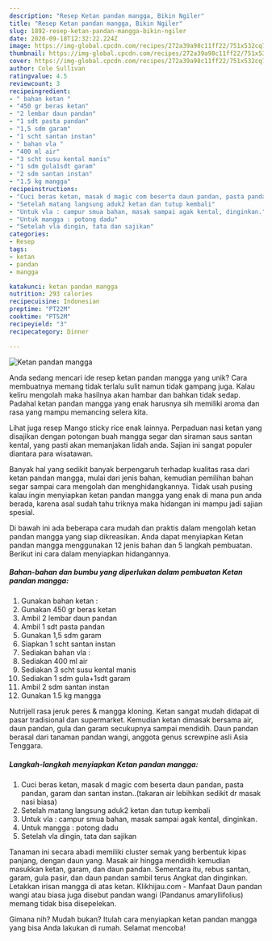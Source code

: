 ```yaml
---
description: "Resep Ketan pandan mangga, Bikin Ngiler"
title: "Resep Ketan pandan mangga, Bikin Ngiler"
slug: 1892-resep-ketan-pandan-mangga-bikin-ngiler
date: 2020-09-18T12:32:22.224Z
image: https://img-global.cpcdn.com/recipes/272a39a98c11ff22/751x532cq70/ketan-pandan-mangga-foto-resep-utama.jpg
thumbnail: https://img-global.cpcdn.com/recipes/272a39a98c11ff22/751x532cq70/ketan-pandan-mangga-foto-resep-utama.jpg
cover: https://img-global.cpcdn.com/recipes/272a39a98c11ff22/751x532cq70/ketan-pandan-mangga-foto-resep-utama.jpg
author: Cole Sullivan
ratingvalue: 4.5
reviewcount: 3
recipeingredient:
- " bahan ketan "
- "450 gr beras ketan"
- "2 lembar daun pandan"
- "1 sdt pasta pandan"
- "1,5 sdm garam"
- "1 scht santan instan"
- " bahan vla "
- "400 ml air"
- "3 scht susu kental manis"
- "1 sdm gula1sdt garam"
- "2 sdm santan instan"
- "1.5 kg mangga"
recipeinstructions:
- "Cuci beras ketan, masak d magic com beserta daun pandan, pasta pandan, garam dan santan instan..(takaran air lebihkan sedikit dr masak nasi biasa)"
- "Setelah matang langsung aduk2 ketan dan tutup kembali"
- "Untuk vla : campur smua bahan, masak sampai agak kental, dinginkan."
- "Untuk mangga : potong dadu"
- "Setelah vla dingin, tata dan sajikan"
categories:
- Resep
tags:
- ketan
- pandan
- mangga

katakunci: ketan pandan mangga 
nutrition: 293 calories
recipecuisine: Indonesian
preptime: "PT22M"
cooktime: "PT52M"
recipeyield: "3"
recipecategory: Dinner

---
```



![Ketan pandan mangga](https://img-global.cpcdn.com/recipes/272a39a98c11ff22/751x532cq70/ketan-pandan-mangga-foto-resep-utama.jpg)

Anda sedang mencari ide resep ketan pandan mangga yang unik? Cara membuatnya memang tidak terlalu sulit namun tidak gampang juga. Kalau keliru mengolah maka hasilnya akan hambar dan bahkan tidak sedap. Padahal ketan pandan mangga yang enak harusnya sih memiliki aroma dan rasa yang mampu memancing selera kita.

Lihat juga resep Mango sticky rice enak lainnya. Perpaduan nasi ketan yang disajikan dengan potongan buah mangga segar dan siraman saus santan kental, yang pasti akan memanjakan lidah anda. Sajian ini sangat populer diantara para wisatawan.

Banyak hal yang sedikit banyak berpengaruh terhadap kualitas rasa dari ketan pandan mangga, mulai dari jenis bahan, kemudian pemilihan bahan segar sampai cara mengolah dan menghidangkannya. Tidak usah pusing kalau ingin menyiapkan ketan pandan mangga yang enak di mana pun anda berada, karena asal sudah tahu triknya maka hidangan ini mampu jadi sajian spesial.


Di bawah ini ada beberapa cara mudah dan praktis dalam mengolah ketan pandan mangga yang siap dikreasikan. Anda dapat menyiapkan Ketan pandan mangga menggunakan 12 jenis bahan dan 5 langkah pembuatan. Berikut ini cara dalam menyiapkan hidangannya.

<!--inarticleads1-->

##### Bahan-bahan dan bumbu yang diperlukan dalam pembuatan Ketan pandan mangga:

1. Gunakan  bahan ketan :
1. Gunakan 450 gr beras ketan
1. Ambil 2 lembar daun pandan
1. Ambil 1 sdt pasta pandan
1. Gunakan 1,5 sdm garam
1. Siapkan 1 scht santan instan
1. Sediakan  bahan vla :
1. Sediakan 400 ml air
1. Sediakan 3 scht susu kental manis
1. Sediakan 1 sdm gula+1sdt garam
1. Ambil 2 sdm santan instan
1. Gunakan 1.5 kg mangga


Nutrijell rasa jeruk peres &amp; mangga kloning. Ketan sangat mudah didapat di pasar tradisional dan supermarket. Kemudian ketan dimasak bersama air, daun pandan, gula dan garam secukupnya sampai mendidih. Daun pandan berasal dari tanaman pandan wangi, anggota genus screwpine asli Asia Tenggara. 

<!--inarticleads2-->

##### Langkah-langkah menyiapkan Ketan pandan mangga:

1. Cuci beras ketan, masak d magic com beserta daun pandan, pasta pandan, garam dan santan instan..(takaran air lebihkan sedikit dr masak nasi biasa)
1. Setelah matang langsung aduk2 ketan dan tutup kembali
1. Untuk vla : campur smua bahan, masak sampai agak kental, dinginkan.
1. Untuk mangga : potong dadu
1. Setelah vla dingin, tata dan sajikan


Tanaman ini secara abadi memiliki cluster semak yang berbentuk kipas panjang, dengan daun yang. Masak air hingga mendidih kemudian masukkan ketan, garam, dan daun pandan. Sementara itu, rebus santan, garam, gula pasir, dan daun pandan sambil terus Angkat dan dinginkan. Letakkan irisan mangga di atas ketan. Klikhijau.com - Manfaat Daun pandan wangi atau biasa juga disebut pandan wangi (Pandanus amaryllifolius) memang tidak bisa disepelekan. 

Gimana nih? Mudah bukan? Itulah cara menyiapkan ketan pandan mangga yang bisa Anda lakukan di rumah. Selamat mencoba!
